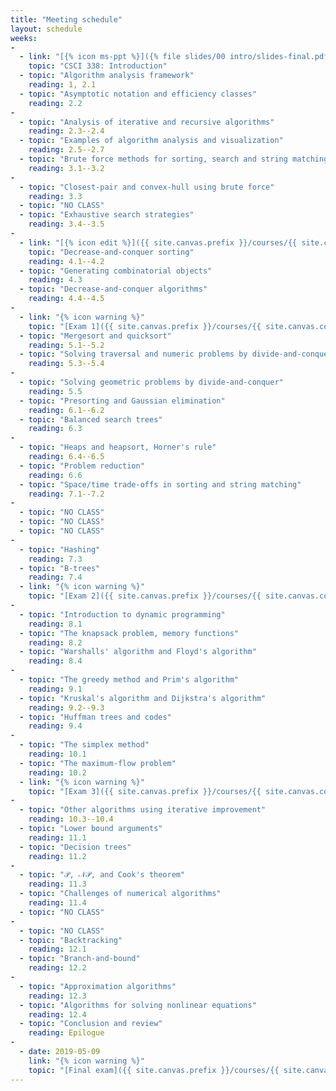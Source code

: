 ```yaml
---
title: "Meeting schedule"
layout: schedule
weeks:
-
  - link: "[{% icon ms-ppt %}]({% file slides/00 intro/slides-final.pdf %})"
    topic: "CSCI 338: Introduction"
  - topic: "Algorithm analysis framework"
    reading: 1, 2.1
  - topic: "Asymptotic notation and efficiency classes"
    reading: 2.2
-
  - topic: "Analysis of iterative and recursive algorithms"
    reading: 2.3--2.4
  - topic: "Examples of algorithm analysis and visualization"
    reading: 2.5--2.7
  - topic: "Brute force methods for sorting, search and string matching"
    reading: 3.1--3.2
-
  - topic: "Closest-pair and convex-hull using brute force"
    reading: 3.3
  - topic: "NO CLASS"
  - topic: "Exhaustive search strategies"
    reading: 3.4--3.5
-
  - link: "[{% icon edit %}]({{ site.canvas.prefix }}/courses/{{ site.canvas.course }}/assignments/{% assignment Assignment 1 %})"
    topic: "Decrease-and-conquer sorting"
    reading: 4.1--4.2
  - topic: "Generating combinatorial objects"
    reading: 4.3
  - topic: "Decrease-and-conquer algorithms"
    reading: 4.4--4.5
-
  - link: "{% icon warning %}"
    topic: "[Exam 1]({{ site.canvas.prefix }}/courses/{{ site.canvas.course }}/assignments/{% assignment Exam 1 %})"
  - topic: "Mergesort and quicksort"
    reading: 5.1--5.2
  - topic: "Solving traversal and numeric problems by divide-and-conquer"
    reading: 5.3--5.4
-
  - topic: "Solving geometric problems by divide-and-conquer"
    reading: 5.5
  - topic: "Presorting and Gaussian elimination"
    reading: 6.1--6.2
  - topic: "Balanced search trees"
    reading: 6.3
-
  - topic: "Heaps and heapsort, Horner's rule"
    reading: 6.4--6.5
  - topic: "Problem reduction"
    reading: 6.6
  - topic: "Space/time trade-offs in sorting and string matching"
    reading: 7.1--7.2
-
  - topic: "NO CLASS"
  - topic: "NO CLASS"
  - topic: "NO CLASS"
-
  - topic: "Hashing"
    reading: 7.3
  - topic: "B-trees"
    reading: 7.4
  - link: "{% icon warning %}"
    topic: "[Exam 2]({{ site.canvas.prefix }}/courses/{{ site.canvas.course }}/assignments/{% assignment Exam 2 %})"
-
  - topic: "Introduction to dynamic programming"
    reading: 8.1
  - topic: "The knapsack problem, memory functions"
    reading: 8.2
  - topic: "Warshalls' algorithm and Floyd's algorithm"
    reading: 8.4
-
  - topic: "The greedy method and Prim's algorithm"
    reading: 9.1
  - topic: "Kruskal's algorithm and Dijkstra's algorithm"
    reading: 9.2--9.3
  - topic: "Huffman trees and codes"
    reading: 9.4
-
  - topic: "The simplex method"
    reading: 10.1
  - topic: "The maximum-flow problem"
    reading: 10.2
  - link: "{% icon warning %}"
    topic: "[Exam 3]({{ site.canvas.prefix }}/courses/{{ site.canvas.course }}/assignments/{% assignment Exam 3 %})"
-
  - topic: "Other algorithms using iterative improvement"
    reading: 10.3--10.4
  - topic: "Lower bound arguments"
    reading: 11.1
  - topic: "Decision trees"
    reading: 11.2
-
  - topic: "𝒫, 𝒩𝒫, and Cook's theorem"
    reading: 11.3
  - topic: "Challenges of numerical algorithms"
    reading: 11.4
  - topic: "NO CLASS"
-
  - topic: "NO CLASS"
  - topic: "Backtracking"
    reading: 12.1
  - topic: "Branch-and-bound"
    reading: 12.2
-
  - topic: "Approximation algorithms"
    reading: 12.3
  - topic: "Algorithms for solving nonlinear equations"
    reading: 12.4
  - topic: "Conclusion and review"
    reading: Epilogue
-
  - date: 2019-05-09
    link: "{% icon warning %}"
    topic: "[Final exam]({{ site.canvas.prefix }}/courses/{{ site.canvas.course }}/assignments/{% assignment Final exam %})"
---
```

